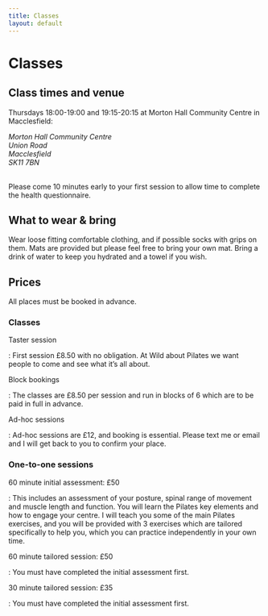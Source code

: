 ```yaml
---
title: Classes
layout: default
---
```


# Classes

## Class times and venue

Thursdays <time>18:00</time>-<time>19:00</time> and <time>19:15</time>-<time>20:15</time> at Morton Hall Community Centre in Macclesfield:

<address>
    Morton Hall Community Centre<br>
    Union Road<br>
    Macclesfield<br>
    SK11 7BN<br><br>
    <script type="application/ld+json">
    {
        "@context": "http://schema.org",
        "@type": "LocalBusiness",
        "@id": "https://www.wildaboutpilates.co.uk/macclesfield",
        "url": "https://www.wildaboutpilates.co.uk/",
        "name": "Wild About Pilates",
        "telephone": "+44-7378-166524",
        "image": "https://www.wildaboutpilates.co.uk/images/wild-about-pilates-logo.svg",
        "priceRange": "$",
        "geo": {
            "@type": "GeoCoordinates",
            "latitude": "53.258309",
            "longitude": "-2.114774"
        },
        "address": {
            "@type": "PostalAddress",
            "addressCountry": "GB",
            "streetAddress": "Morton Hall Community Centre, Union Road",
            "addressLocality": "Macclesfield",
            "addressRegion": "Cheshire",
            "postalCode": "SK11 7BN"
        },
        "openingHoursSpecification": [
            {
                "@type": "OpeningHoursSpecification",
                "opens":  "18:00:00",
                "closes":  "19:00:00",
                "dayOfWeek": "http://schema.org/Thursday"
            },
            {
                "@type": "OpeningHoursSpecification",
                "opens":  "19:15:00",
                "closes":  "20:15:00",
                "dayOfWeek": "http://schema.org/Thursday"
            }
        ]
    }
    </script>
</address>

Please come 10 minutes early to your first session to allow time to complete the health questionnaire.

## What to wear & bring

Wear loose fitting comfortable clothing, and if possible socks with grips on them. Mats are provided but please feel free to bring your own mat. Bring a drink of water to keep you hydrated and a towel if you wish.

## Prices

All places must be booked in advance.

### Classes

Taster session

: First session £8.50 with no obligation. At Wild about Pilates we want people to come and see what it’s all about.

Block bookings

: The classes are £8.50 per session and run in blocks of 6 which are to be paid in full in advance.

Ad-hoc sessions

: Ad-hoc sessions are £12, and booking is essential. Please text me or email and I will get back to you to confirm your place.

### One-to-one sessions

60 minute initial assessment: £50

: This includes an assessment of your posture, spinal range of movement and muscle length and function. You will learn the Pilates key elements and how to engage your centre. I will teach you some of the main Pilates exercises, and you will be provided with 3 exercises which are tailored specifically to help you, which you can practice independently in your own time.

60 minute tailored session: £50

: You must have completed the initial assessment first.

30 minute tailored session: £35

: You must have completed the initial assessment first.
